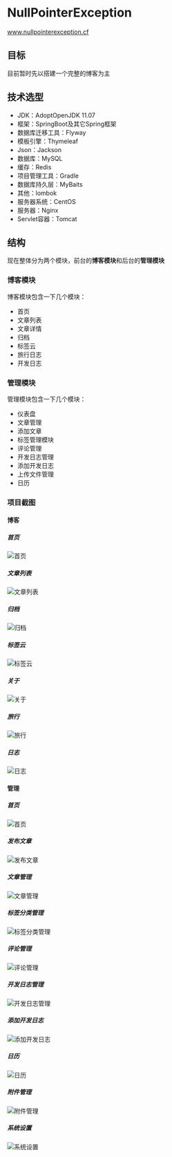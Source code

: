 # NullPointerException
www.nullpointerexception.cf

## 目标
目前暂时先以搭建一个完整的博客为主

## 技术选型
+ JDK：AdoptOpenJDK 11.07
+ 框架：SpringBoot及其它Spring框架
+ 数据库迁移工具：Flyway
+ 模板引擎：Thymeleaf
+ Json：Jackson
+ 数据库：MySQL
+ 缓存：Redis
+ 项目管理工具：Gradle
+ 数据库持久层：MyBaits
+ 其他：lombok
+ 服务器系统：CentOS
+ 服务器：Nginx
+ Servlet容器：Tomcat
## 结构

现在整体分为两个模块，前台的**博客模块**和后台的**管理模块**

### 博客模块
博客模块包含一下几个模块：
+ 首页
+ 文章列表
+ 文章详情
+ 归档
+ 标签云
+ 旅行日志
+ 开发日志

### 管理模块
管理模块包含一下几个模块：
+ 仪表盘
+ 文章管理
+ 添加文章
+ 标签管理模块
+ 评论管理
+ 开发日志管理
+ 添加开发日志
+ 上传文件管理
+ 日历

### 项目截图

#### 博客

##### 首页

![首页](doc\img\blog\home.png)

##### 文章列表

![文章列表](doc\img\blog\articles.png)

##### 归档

![归档](doc\img\blog\archive.png)

##### 标签云

![标签云](doc\img\blog\tag-cloud.png)

##### 关于

![关于](doc\img\blog\about.png)

##### 旅行

![旅行](doc\img\blog\travel.png)

##### 日志

![日志](doc\img\blog\log.png)

#### 管理

##### 首页

![首页](doc\img\admin\home.png)

##### 发布文章

![发布文章](doc\img\admin\publish-article.png)

##### 文章管理

![文章管理](doc\img\admin\article-manager.png)

##### 标签分类管理

![标签分类管理](doc\img\admin\tag-category-manager.png)

##### 评论管理

![评论管理](doc\img\admin\comment-manager.png)

##### 开发日志管理

![开发日志管理](doc\img\admin\develop-log.png)

##### 添加开发日志

![添加开发日志](doc\img\admin\add-develop-log.png)

##### 日历

![日历](doc\img\admin\calendar.png)

##### 附件管理

![附件管理](doc\img\admin\attach.png)

##### 系统设置

![系统设置](doc\img\admin\setting.png)

